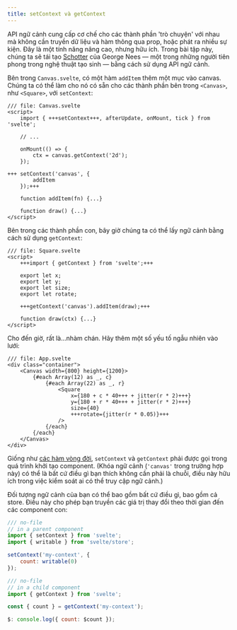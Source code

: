 ```yaml
---
title: setContext và getContext
---
```


API ngữ cảnh cung cấp cơ chế cho các thành phần 'trò chuyện' với nhau mà không cần truyền dữ liệu và hàm thông qua prop, hoặc phát ra nhiều sự kiện. Đây là một tính năng nâng cao, nhưng hữu ích. Trong bài tập này, chúng ta sẽ tái tạo [Schotter](https://collections.vam.ac.uk/item/O221321/schotter-print-nees-georg/) của George Nees — một trong những người tiên phong trong nghệ thuật tạo sinh — bằng cách sử dụng API ngữ cảnh.

Bên trong `Canvas.svelte`, có một hàm `addItem` thêm một mục vào canvas. Chúng ta có thể làm cho nó có sẵn cho các thành phần bên trong `<Canvas>`, như `<Square>`, với `setContext`:

```svelte
/// file: Canvas.svelte
<script>
	import { +++setContext+++, afterUpdate, onMount, tick } from 'svelte';

	// ...

	onMount(() => {
		ctx = canvas.getContext('2d');
	});

+++	setContext('canvas', {
		addItem
	});+++

	function addItem(fn) {...}

	function draw() {...}
</script>
```

Bên trong các thành phần con, bây giờ chúng ta có thể lấy ngữ cảnh bằng cách sử dụng `getContext`:

```svelte
/// file: Square.svelte
<script>
	+++import { getContext } from 'svelte';+++

	export let x;
	export let y;
	export let size;
	export let rotate;

	+++getContext('canvas').addItem(draw);+++

	function draw(ctx) {...}
</script>
```

Cho đến giờ, rất là...nhàm chán. Hãy thêm một số yếu tố ngẫu nhiên vào lưới:

```svelte
/// file: App.svelte
<div class="container">
	<Canvas width={800} height={1200}>
		{#each Array(12) as _, c}
			{#each Array(22) as _, r}
				<Square
					x={180 + c * 40+++ + jitter(r * 2)+++}
					y={180 + r * 40+++ + jitter(r * 2)+++}
					size={40}
					+++rotate={jitter(r * 0.05)}+++
				/>
			{/each}
		{/each}
	</Canvas>
</div>
```

Giống như [các hàm vòng đời](/tutorial/onmount), `setContext` và `getContext` phải được gọi trong quá trình khởi tạo component. (Khóa ngữ cảnh (`'canvas'` trong trường hợp này) có thể là bất cứ điều gì bạn thích không cần phải là chuỗi, điều này hữu ích trong việc kiểm soát ai có thể truy cập ngữ cảnh.)

Đối tượng ngữ cảnh của bạn có thể bao gồm bất cứ điều gì, bao gồm cả store. Điều này cho phép bạn truyền các giá trị thay đổi theo thời gian đến các component con:

```js
/// no-file
// in a parent component
import { setContext } from 'svelte';
import { writable } from 'svelte/store';

setContext('my-context', {
	count: writable(0)
});
```
```js
/// no-file
// in a child component
import { getContext } from 'svelte';

const { count } = getContext('my-context');

$: console.log({ count: $count });
```
